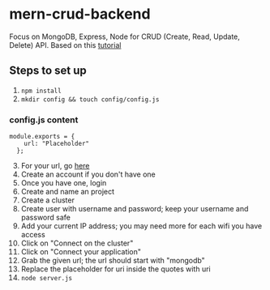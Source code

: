 # mern-crud-backend
Focus on MongoDB, Express, Node for CRUD (Create, Read, Update, Delete) API. Based on this [tutorial](https://www.bezkoder.com/node-express-mongodb-crud-rest-api/)

## Steps to set up
1. `npm install`
2. `mkdir config && touch config/config.js`

### config.js content

```
module.exports = {
    url: "Placeholder"
  };
```

3. For your url, go [here](https://www.mongodb.com/atlas/database)
4. Create an account if you don't have one
5. Once you have one, login
6. Create and name an project
7. Create a cluster
8. Create user with username and password; keep your username and password safe
9. Add your current IP address; you may need more for each wifi you have access
10. Click on "Connect on the cluster"
11. Click on "Connect your application"
12. Grab the given url; the url should start with "mongodb"
13. Replace the placeholder for uri inside the quotes with uri
14. `node server.js`

